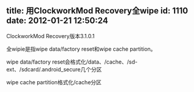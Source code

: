 title: 用ClockworkMod Recovery全wipe
id: 1110
date: 2012-01-21 12:50:24
---

ClockworkMod Recovery版本3.1.0.1

全wipie是指wipe data/factory reset和wipe cache partition。

wipe data/factory reset会格式化/data、/cache、/sd-ext、/sdcard/.android_secure几个分区

wipe cache partition格式化/cache分区